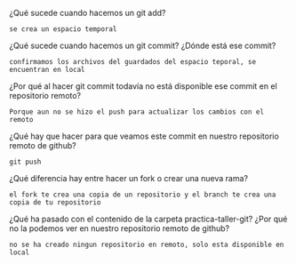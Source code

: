 ¿Qué sucede cuando hacemos un git add?

	se crea un espacio temporal

¿Qué sucede cuando hacemos un git commit? ¿Dónde está ese commit?

	confirmamos los archivos del guardados del espacio teporal, se encuentran en local	

¿Por qué al hacer git commit todavía no está disponible ese commit en el repositorio remoto?

	Porque aun no se hizo el push para actualizar los cambios con el remoto

¿Qué hay que hacer para que veamos este commit en nuestro repositorio remoto de github?

	git push

¿Qué diferencia hay entre hacer un fork o crear una nueva rama?

	el fork te crea una copia de un repositorio y el branch te crea una copia de tu repositorio

¿Qué ha pasado con el contenido de la carpeta practica-taller-git? ¿Por qué no la podemos ver en nuestro repositorio remoto de github?


	no se ha creado ningun repositorio en remoto, solo esta disponible en local